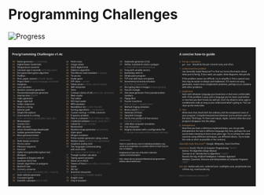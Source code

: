 # Programming Challenges

![Progress](https://progress-bar.dev/2/?scale=100&title=Progress:&suffix=/100)

![Tasks](./list.png)
